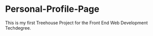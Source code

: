 # Personal-Profile-Page
This is my first Treehouse Project for the Front End Web Development Techdegree.
